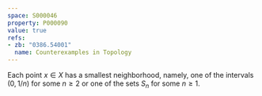 ```yaml
---
space: S000046
property: P000090
value: true
refs:
- zb: "0386.54001"
  name: Counterexamples in Topology
---
```


Each point $x\in X$ has a smallest neighborhood, namely, one of the intervals $(0,1/n)$ for some $n\ge 2$ or one of the sets $S_n$ for some $n\ge 1$.
